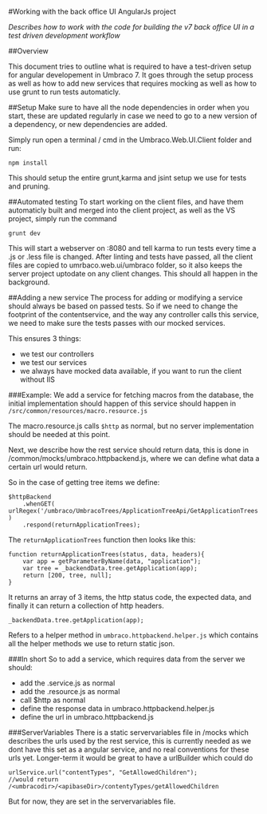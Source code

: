 #Working with the back office UI AngularJs project 

_Describes how to work with the code for building the v7 back office UI in a test driven development workflow_

##Overview

This document tries to outline what is required to have a test-driven setup for
angular developement in Umbraco 7. It goes through the setup process as well as how
to add new services that requires mocking as well as how to use grunt to run tests automaticly.

##Setup
Make sure to have all the node dependencies in order when you start, these are updated regularly in case we need to go to a new version of a dependency, or new dependencies are added.

Simply run open a terminal / cmd in the Umbraco.Web.UI.Client folder and run:

	npm install

This should setup the entire grunt,karma and jsint setup we use for tests and pruning.

##Automated testing
To start working on the client files, and have them automaticly built and merged into the client project, as well as the VS project, simply run the command

	grunt dev

This will start a webserver on :8080 and tell karma to run tests every time a .js or .less file is changed. 
After linting and tests have passed, all the client files are copied to umrbaco.web.ui/umbraco folder, so it also keeps the server project uptodate on any client changes. This should all happen in the background.

##Adding a new service
The process for adding or modifying a service should always be based on passed tests. So if we need to change the footprint of the contentservice, and the way any controller calls this service, we need to make sure the tests passes with our mocked services.

This ensures 3 things: 
- we test our controllers
- we test our services
- we always have mocked data available, if you want to run the client without IIS


###Example: 
We add a service for fetching macros from the database, the initial implementation should happen of this service should happen in `/src/common/resources/macro.resource.js`

The macro.resource.js calls `$http` as normal, but no server implementation should be needed at this point.

Next, we describe how the rest service should return data, this is done in /common/mocks/umbraco.httpbackend.js, where we can define what data a certain url
would return. 

So in the case of getting tree items we define:

	$httpBackend
		.whenGET( urlRegex('/umbraco/UmbracoTrees/ApplicationTreeApi/GetApplicationTrees') )
		.respond(returnApplicationTrees);

The `returnApplicationTrees` function then looks like this: 

	function returnApplicationTrees(status, data, headers){
		var app = getParameterByName(data, "application");
		var tree = _backendData.tree.getApplication(app);
		return [200, tree, null];
	}

It returns an array of 3 items, the http status code, the expected data, and finally it can return a collection of http headers.

	_backendData.tree.getApplication(app);

Refers to a helper method in `umbraco.httpbackend.helper.js` which contains all the helper methods we 
use to return static json. 

###In short
So to add a service, which requires data from the server we should:

- add the .service.js as normal
- add the .resource.js as normal
- call $http as normal
- define the response data in umbraco.httpbackend.helper.js
- define the url in umbraco.httpbackend.js

###ServerVariables
There is a static servervariables file in /mocks which describes the urls used by the rest service, this is currently needed as we dont have this set as a angular service, and no real conventions for these urls yet. Longer-term it would be great to have a urlBuilder which could do

	urlService.url("contentTypes", "GetAllowedChildren");
	//would return /<umbracodir>/<apibaseDir>/contentyTypes/getAllowedChildren

But for now, they are set in the servervariables file.	